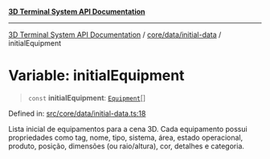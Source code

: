 [**3D Terminal System API Documentation**](../../../../README.md)

***

[3D Terminal System API Documentation](../../../../README.md) / [core/data/initial-data](../README.md) / initialEquipment

# Variable: initialEquipment

> `const` **initialEquipment**: [`Equipment`](../../../../lib/types/interfaces/Equipment.md)[]

Defined in: [src/core/data/initial-data.ts:18](https://github.com/Dicommunitas/ThreeJS_Terminal_3D/blob/badc3233eff8eb21985e1864af032399a617b0af/src/core/data/initial-data.ts#L18)

Lista inicial de equipamentos para a cena 3D.
Cada equipamento possui propriedades como tag, nome, tipo, sistema, área, estado operacional,
produto, posição, dimensões (ou raio/altura), cor, detalhes e categoria.

